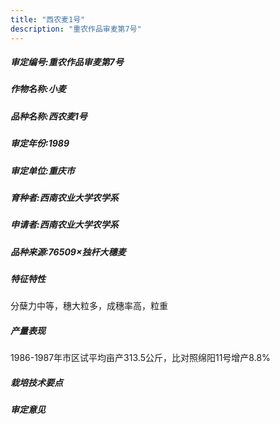 ```yaml
---
title: "西农麦1号"
description: "重农作品审麦第7号"
---
```

##### 审定编号:重农作品审麦第7号

##### 作物名称:小麦

##### 品种名称:西农麦1号

##### 审定年份:1989

##### 审定单位:重庆市

##### 育种者:西南农业大学农学系

##### 申请者:西南农业大学农学系

##### 品种来源:76509×独杆大穗麦

##### 特征特性
分蘖力中等，穗大粒多，成穗率高，粒重

##### 产量表现
1986-1987年市区试平均亩产313.5公斤，比对照绵阳11号增产8.8%

##### 栽培技术要点


##### 审定意见

